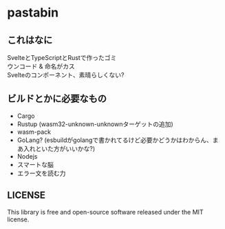 # pastabin

## これはなに
SvelteとTypeScriptとRustで作ったゴミ <br>
ウンコード & 命名がカス <br>
Svelteのコンポーネント、素晴らしくない?

## ビルドとかに必要なもの
- Cargo
- Rustup (wasm32-unknown-unknownターゲットの追加)
- wasm-pack
- GoLang? (esbuildがgolangで書かれてるけど必要かどうかはわからん、まあ入れといた方がいいかな?)
- Nodejs
- スマートな脳
- エラー文を読む力



## LICENSE
This library is free and open-source software released under the MIT license.
